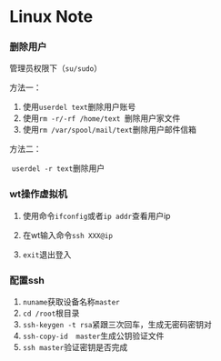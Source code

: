 # Linux Note

### 删除用户

管理员权限下（`su/sudo`）

方法一：

1. 使用`userdel text`删除用户账号
2. 使用`rm -r/-rf /home/text `删除用户家文件
3. 使用`rm /var/spool/mail/text`删除用户邮件信箱

方法二：

​	`userdel -r text`删除用户

### wt操作虚拟机

1. 使用命令`ifconfig`或者`ip addr`查看用户ip

2. 在wt输入命令`ssh XXX@ip`

3. `exit`退出登入

### 配置ssh

1. `nuname`获取设备名称`master`
2. `cd /root`根目录
3. `ssh-keygen -t rsa`紧跟三次回车，生成无密码密钥对
4. `ssh-copy-id  master`生成公钥验证文件
5. `ssh master`验证密钥是否完成
